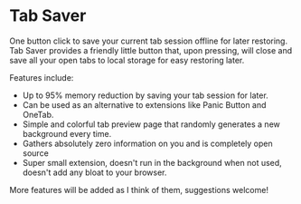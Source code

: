 # Tab Saver

One button click to save your current tab session offline for later restoring.
Tab Saver provides a friendly little button that, upon pressing, will close and save all your open tabs to local storage for easy restoring later.

Features include:

- Up to 95% memory reduction by saving your tab session for later.
- Can be used as an alternative to extensions like Panic Button and OneTab.
- Simple and colorful tab preview page that randomly generates a new background every time.
- Gathers absolutely zero information on you and is completely open source
- Super small extension, doesn't run in the background when not used, doesn't add any bloat to your browser.

More features will be added as I think of them, suggestions welcome!
